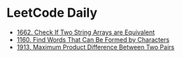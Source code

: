 # LeetCode Daily

- [1662. Check If Two String Arrays are Equivalent](./1662.%20Check%20If%20Two%20String%20Array%20are%20Equivalent/PROBLEM.md)
- [1160. Find Words That Can Be Formed by Characters](./1160.%20Find%20Words%20That%20Can%20Be%20Formed%20by%20Characters%20/PROBLEM.md)
- [1913. Maximum Product Difference Between Two Pairs ](./1913.%20Maximum%20Product%20Difference%20Between%20Two%20Pairs%20)

